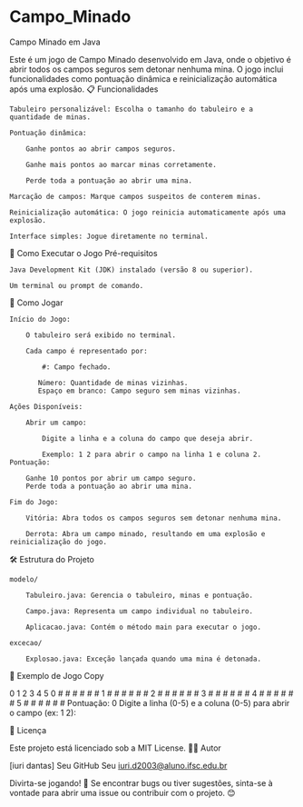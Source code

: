 # Campo_Minado

Campo Minado em Java

Este é um jogo de Campo Minado desenvolvido em Java, onde o objetivo é abrir todos os campos seguros sem detonar nenhuma mina. O jogo inclui funcionalidades como  pontuação dinâmica e reinicialização automática após uma explosão.
📋 Funcionalidades

    Tabuleiro personalizável: Escolha o tamanho do tabuleiro e a quantidade de minas.

    Pontuação dinâmica:

        Ganhe pontos ao abrir campos seguros.

        Ganhe mais pontos ao marcar minas corretamente.

        Perde toda a pontuação ao abrir uma mina.

    Marcação de campos: Marque campos suspeitos de conterem minas.

    Reinicialização automática: O jogo reinicia automaticamente após uma explosão.

    Interface simples: Jogue diretamente no terminal.

🚀 Como Executar o Jogo
Pré-requisitos

    Java Development Kit (JDK) instalado (versão 8 ou superior).

    Um terminal ou prompt de comando.

🎯 Como Jogar

    Início do Jogo:

        O tabuleiro será exibido no terminal.

        Cada campo é representado por:

            #: Campo fechado. 
            
           Número: Quantidade de minas vizinhas.
           Espaço em branco: Campo seguro sem minas vizinhas.

    Ações Disponíveis:

        Abrir um campo:

            Digite a linha e a coluna do campo que deseja abrir.

            Exemplo: 1 2 para abrir o campo na linha 1 e coluna 2.
    Pontuação:

        Ganhe 10 pontos por abrir um campo seguro.
        Perde toda a pontuação ao abrir uma mina.

    Fim do Jogo:

        Vitória: Abra todos os campos seguros sem detonar nenhuma mina.

        Derrota: Abra um campo minado, resultando em uma explosão e reinicialização do jogo.

🛠️ Estrutura do Projeto

    modelo/

        Tabuleiro.java: Gerencia o tabuleiro, minas e pontuação.

        Campo.java: Representa um campo individual no tabuleiro.

        Aplicacao.java: Contém o método main para executar o jogo.

    excecao/

        Explosao.java: Exceção lançada quando uma mina é detonada.

📝 Exemplo de Jogo
Copy

   0 1 2 3 4 5
0  # # # # # #
1  # # # # # #
2  # # # # # #
3  # # # # # #
4  # # # # # #
5  # # # # # #
Pontuação: 0
Digite a linha (0-5) e a coluna (0-5) para abrir o campo (ex: 1 2):

📜 Licença

Este projeto está licenciado sob a MIT License.
👨‍💻 Autor

[iuri dantas]
Seu GitHub
Seu iuri.d2003@aluno.ifsc.edu.br

Divirta-se jogando! 🎉
Se encontrar bugs ou tiver sugestões, sinta-se à vontade para abrir uma issue ou contribuir com o projeto. 😊    
